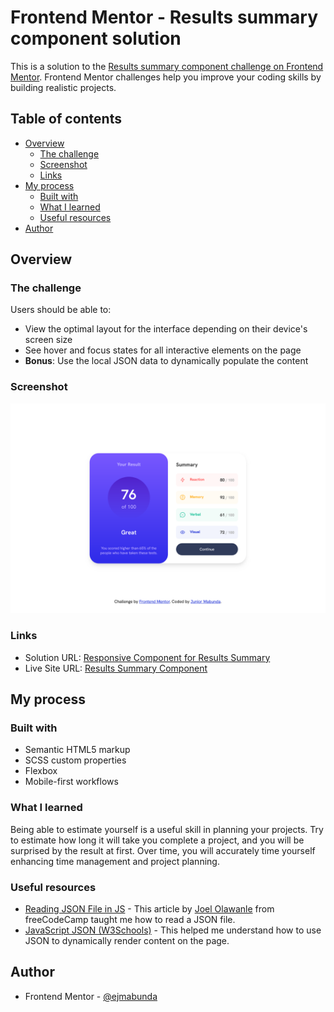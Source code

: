 # Frontend Mentor - Results summary component solution

This is a solution to the [Results summary component challenge on Frontend Mentor](https://www.frontendmentor.io/challenges/results-summary-component-CE_K6s0maV). Frontend Mentor challenges help you improve your coding skills by building realistic projects.

## Table of contents

- [Overview](#overview)
  - [The challenge](#the-challenge)
  - [Screenshot](#screenshot)
  - [Links](#links)
- [My process](#my-process)
  - [Built with](#built-with)
  - [What I learned](#what-i-learned)
  - [Useful resources](#useful-resources)
- [Author](#author)

## Overview

### The challenge

Users should be able to:

- View the optimal layout for the interface depending on their device's screen size
- See hover and focus states for all interactive elements on the page
- **Bonus**: Use the local JSON data to dynamically populate the content

### Screenshot

![](/screenshots/desktop-layout.png)

### Links

- Solution URL: [Responsive Component for Results Summary](https://your-solution-url.com)
- Live Site URL: [Results Summary Component](https://ejmabunda.github.io/fem-results_summary_component/)

## My process

### Built with

- Semantic HTML5 markup
- SCSS custom properties
- Flexbox
- Mobile-first workflows

### What I learned

Being able to estimate yourself is a useful skill in planning your projects. Try to estimate how long it will take you complete a project, and you will be surprised by the result at first. Over time, you will accurately time yourself enhancing time management and project planning.

### Useful resources

- [Reading JSON File in JS](https://www.freecodecamp.org/news/how-to-read-json-file-in-javascript/) - This article by [Joel Olawanle](https://www.freecodecamp.org/news/author/joel-olawanle/) from freeCodeCamp taught me how to read a JSON file.
- [JavaScript JSON (W3Schools)](https://www.w3schools.com/js/js_json.asp) - This helped me understand how to use JSON to dynamically render content on the page.

## Author

- Frontend Mentor - [@ejmabunda](https://www.frontendmentor.io/profile/ejmabunda)
